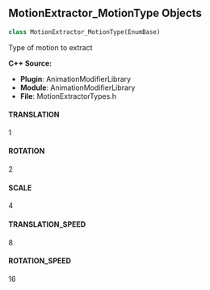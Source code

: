## MotionExtractor_MotionType Objects

```python
class MotionExtractor_MotionType(EnumBase)
```

Type of motion to extract

**C++ Source:**

- **Plugin**: AnimationModifierLibrary
- **Module**: AnimationModifierLibrary
- **File**: MotionExtractorTypes.h

<a id="unreal.MotionExtractor_MotionType.TRANSLATION"></a>

#### TRANSLATION

1

<a id="unreal.MotionExtractor_MotionType.ROTATION"></a>

#### ROTATION

2

<a id="unreal.MotionExtractor_MotionType.SCALE"></a>

#### SCALE

4

<a id="unreal.MotionExtractor_MotionType.TRANSLATION_SPEED"></a>

#### TRANSLATION_SPEED

8

<a id="unreal.MotionExtractor_MotionType.ROTATION_SPEED"></a>

#### ROTATION_SPEED

16

<a id="unreal.MotionExtractor_Axis"></a>